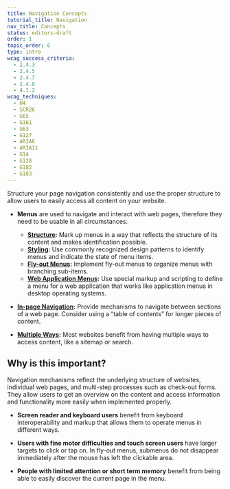 ```yaml
---
title: Navigation Concepts
tutorial_title: Navigation
nav_title: Concepts
status: editors-draft
order: 1
topic_order: 6
type: intro
wcag_success_criteria:
  - 2.4.3
  - 2.4.5
  - 2.4.7
  - 2.4.8
  - 4.1.2
wcag_techniques:
  - H4
  - SCR26
  - G65
  - G161
  - G63
  - G127
  - ARIA6
  - ARIA11
  - G14
  - G128
  - G182
  - G183
---
```


Structure your page navigation consistently and use the proper structure to allow users to easily access all content on your website.

* **Menus** are used to navigate and interact with web pages, therefore they need to be usable in all circumstances.

  * **[Structure](menus-structure.html):** Mark up menus in a way that reflects the structure of its content and makes identification possible.
  * **[Styling](menus-styling.html):** Use commonly recognized design patterns to identify menus and indicate the state of menu items.
  * **[Fly-out Menus](menus-flyout.html):** Implement fly-out menus to organize menus with branching sub-items.
  * **[Web Application Menus](application-menus.html):** Use special markup and scripting to define a menu for a web application that works like application menus in desktop operating systems.

* **[In-page Navigation](in-page-navigation.html):** Provide mechanisms to navigate between sections of a web page. Consider using a “table of contents” for longer pieces of content.

* **[Multiple Ways](multiple-ways.html):** Most websites benefit from having multiple ways to access content, like a sitemap or search.

## Why is this important?

Navigation mechanisms reflect the underlying structure of websites, individual web pages, and multi-step processes such as check-out forms. They allow users to get an overview on the content and access information and functionality more easily when implemented properly.

* **Screen reader and keyboard users** benefit from keyboard interoperability and markup that allows them to operate menus in different ways.

* **Users with fine motor difficulties and touch screen users** have larger targets to click or tap on. In fly-out menus, submenus do not disappear immediately after the mouse has left the clickable area.

* **People with limited attention or short term memory** benefit from being able to easily discover the current page in the menu.
